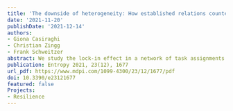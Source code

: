 ```yaml
---
title: 'The downside of heterogeneity: How established relations counteract systemic adaptivity in tasks assignments'
date: '2021-11-20'
publishDate: '2021-12-14'
authors:
- Giona Casiraghi
- Christian Zingg
- Frank Schweitzer
abstract: We study the lock-in effect in a network of task assignments. Agents have a heterogeneous fitness for solving tasks and can redistribute unfinished tasks to other agents. They learn over time to whom to reassign tasks and preferably choose agents with higher fitness. A lock-in occurs if reassignments can no longer adapt. Agents overwhelmed with tasks then fail, leading to failure cascades. We find that the probability for lock-ins and systemic failures increase with the heterogeneity in fitness values. To study this dependence, we use the Shannon entropy of the network of task assignments. A detailed discussion links our findings to the problem of resilience and observations in social systems.
publication: Entropy 2021, 23(12), 1677
url_pdf: https://www.mdpi.com/1099-4300/23/12/1677/pdf
doi: 10.3390/e23121677
featured: false
Projects:
- Resilience
---
```


